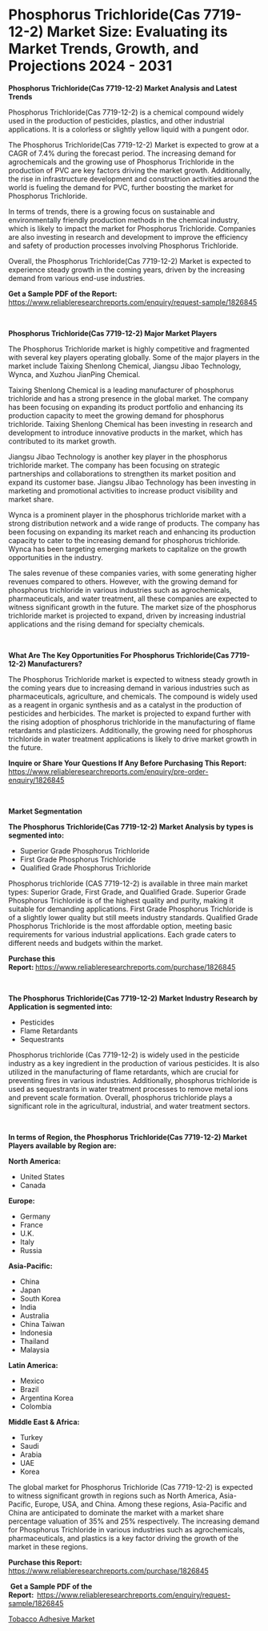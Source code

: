 <p><h1>Phosphorus Trichloride(Cas 7719-12-2) Market Size: Evaluating its Market Trends, Growth, and Projections 2024 - 2031</h1></p><p><strong>Phosphorus Trichloride(Cas 7719-12-2) Market Analysis and Latest Trends</strong></p>
<p><p>Phosphorus Trichloride(Cas 7719-12-2) is a chemical compound widely used in the production of pesticides, plastics, and other industrial applications. It is a colorless or slightly yellow liquid with a pungent odor.</p><p>The Phosphorus Trichloride(Cas 7719-12-2) Market is expected to grow at a CAGR of 7.4% during the forecast period. The increasing demand for agrochemicals and the growing use of Phosphorus Trichloride in the production of PVC are key factors driving the market growth. Additionally, the rise in infrastructure development and construction activities around the world is fueling the demand for PVC, further boosting the market for Phosphorus Trichloride.</p><p>In terms of trends, there is a growing focus on sustainable and environmentally friendly production methods in the chemical industry, which is likely to impact the market for Phosphorus Trichloride. Companies are also investing in research and development to improve the efficiency and safety of production processes involving Phosphorus Trichloride.</p><p>Overall, the Phosphorus Trichloride(Cas 7719-12-2) Market is expected to experience steady growth in the coming years, driven by the increasing demand from various end-use industries.</p></p>
<p><strong>Get a Sample PDF of the Report:&nbsp;</strong> <a href="https://www.reliableresearchreports.com/enquiry/request-sample/1826845">https://www.reliableresearchreports.com/enquiry/request-sample/1826845</a></p>
<p>&nbsp;</p>
<p><strong>Phosphorus Trichloride(Cas 7719-12-2) Major Market Players</strong></p>
<p><p>The Phosphorus Trichloride market is highly competitive and fragmented with several key players operating globally. Some of the major players in the market include Taixing Shenlong Chemical, Jiangsu Jibao Technology, Wynca, and Xuzhou JianPing Chemical.</p><p>Taixing Shenlong Chemical is a leading manufacturer of phosphorus trichloride and has a strong presence in the global market. The company has been focusing on expanding its product portfolio and enhancing its production capacity to meet the growing demand for phosphorus trichloride. Taixing Shenlong Chemical has been investing in research and development to introduce innovative products in the market, which has contributed to its market growth.</p><p>Jiangsu Jibao Technology is another key player in the phosphorus trichloride market. The company has been focusing on strategic partnerships and collaborations to strengthen its market position and expand its customer base. Jiangsu Jibao Technology has been investing in marketing and promotional activities to increase product visibility and market share.</p><p>Wynca is a prominent player in the phosphorus trichloride market with a strong distribution network and a wide range of products. The company has been focusing on expanding its market reach and enhancing its production capacity to cater to the increasing demand for phosphorus trichloride. Wynca has been targeting emerging markets to capitalize on the growth opportunities in the industry.</p><p>The sales revenue of these companies varies, with some generating higher revenues compared to others. However, with the growing demand for phosphorus trichloride in various industries such as agrochemicals, pharmaceuticals, and water treatment, all these companies are expected to witness significant growth in the future. The market size of the phosphorus trichloride market is projected to expand, driven by increasing industrial applications and the rising demand for specialty chemicals.</p></p>
<p>&nbsp;</p>
<p><strong>What Are The Key Opportunities For Phosphorus Trichloride(Cas 7719-12-2) Manufacturers?</strong></p>
<p><p>The Phosphorus Trichloride market is expected to witness steady growth in the coming years due to increasing demand in various industries such as pharmaceuticals, agriculture, and chemicals. The compound is widely used as a reagent in organic synthesis and as a catalyst in the production of pesticides and herbicides. The market is projected to expand further with the rising adoption of phosphorus trichloride in the manufacturing of flame retardants and plasticizers. Additionally, the growing need for phosphorus trichloride in water treatment applications is likely to drive market growth in the future.</p></p>
<p><strong>Inquire or Share Your Questions If Any Before Purchasing This Report:</strong> <a href="https://www.reliableresearchreports.com/enquiry/pre-order-enquiry/1826845">https://www.reliableresearchreports.com/enquiry/pre-order-enquiry/1826845</a></p>
<p>&nbsp;</p>
<p><strong>Market Segmentation</strong></p>
<p><strong>The Phosphorus Trichloride(Cas 7719-12-2) Market Analysis by types is segmented into:</strong></p>
<p><ul><li>Superior Grade Phosphorus Trichloride</li><li>First Grade Phosphorus Trichloride</li><li>Qualified Grade Phosphorus Trichloride</li></ul></p>
<p><p>Phosphorus trichloride (CAS 7719-12-2) is available in three main market types: Superior Grade, First Grade, and Qualified Grade. Superior Grade Phosphorus Trichloride is of the highest quality and purity, making it suitable for demanding applications. First Grade Phosphorus Trichloride is of a slightly lower quality but still meets industry standards. Qualified Grade Phosphorus Trichloride is the most affordable option, meeting basic requirements for various industrial applications. Each grade caters to different needs and budgets within the market.</p></p>
<p><strong>Purchase this Report:&nbsp;</strong><a href="https://www.reliableresearchreports.com/purchase/1826845">https://www.reliableresearchreports.com/purchase/1826845</a></p>
<p>&nbsp;</p>
<p><strong>The Phosphorus Trichloride(Cas 7719-12-2) Market Industry Research by Application is segmented into:</strong></p>
<p><ul><li>Pesticides</li><li>Flame Retardants</li><li>Sequestrants</li></ul></p>
<p><p>Phosphorus trichloride (Cas 7719-12-2) is widely used in the pesticide industry as a key ingredient in the production of various pesticides. It is also utilized in the manufacturing of flame retardants, which are crucial for preventing fires in various industries. Additionally, phosphorus trichloride is used as sequestrants in water treatment processes to remove metal ions and prevent scale formation. Overall, phosphorus trichloride plays a significant role in the agricultural, industrial, and water treatment sectors.</p></p>
<p>&nbsp;</p>
<p><strong>In terms of Region, the Phosphorus Trichloride(Cas 7719-12-2) Market Players available by Region are:</strong></p>
<p>
    <p> <strong> North America: </strong>
        <ul>
            <li>United States</li>
            <li>Canada</li>
        </ul>
        </p> 
    <p> <strong> Europe: </strong>
        <ul>
            <li>Germany</li>
            <li>France</li>
            <li>U.K.</li>
            <li>Italy</li>
            <li>Russia</li>
        </ul>
        </p> 
    <p> <strong> Asia-Pacific: </strong>
        <ul>
            <li>China</li>
            <li>Japan</li>
            <li>South Korea</li>
            <li>India</li>
            <li>Australia</li>
            <li>China Taiwan</li>
            <li>Indonesia</li>
            <li>Thailand</li>
            <li>Malaysia</li>
        </ul>
        </p> 
    <p> <strong> Latin America: </strong>
        <ul>
            <li>Mexico</li>
            <li>Brazil</li>
            <li>Argentina Korea</li>
            <li>Colombia</li>
        </ul>
        </p> 
    <p> <strong> Middle East & Africa: </strong>
        <ul>
            <li>Turkey</li>
            <li>Saudi</li>
            <li>Arabia</li>
            <li>UAE</li>
            <li>Korea</li>
        </ul>
    </p>
    </p>
<p><p>The global market for Phosphorus Trichloride (Cas 7719-12-2) is expected to witness significant growth in regions such as North America, Asia-Pacific, Europe, USA, and China. Among these regions, Asia-Pacific and China are anticipated to dominate the market with a market share percentage valuation of 35% and 25% respectively. The increasing demand for Phosphorus Trichloride in various industries such as agrochemicals, pharmaceuticals, and plastics is a key factor driving the growth of the market in these regions.</p></p>
<p><strong>Purchase this Report: </strong><a href="https://www.reliableresearchreports.com/purchase/1826845">https://www.reliableresearchreports.com/purchase/1826845</a></p>
<p>&nbsp;<strong>Get a Sample PDF of the Report:&nbsp;&nbsp;</strong><a href="https://www.reliableresearchreports.com/enquiry/request-sample/1826845">https://www.reliableresearchreports.com/enquiry/request-sample/1826845</a></p>
<p><strong></strong></p>
<p><p><a href="https://circular-yam-9b9.notion.site/Tobacco-Adhesive-Market-Research-Report-Unlocks-Analysis-on-the-Market-Financial-Status-Market-Size-9203023b769b47158dd4838f739c5068">Tobacco Adhesive Market</a></p></p>